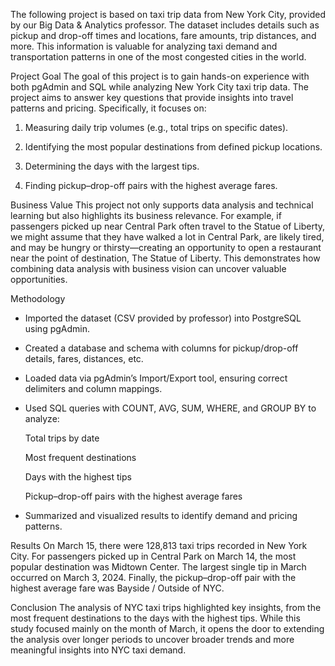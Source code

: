 The following project is based on taxi trip data from New York City, provided by our Big Data & Analytics professor. The dataset includes details such as pickup and drop-off times and locations, fare amounts, trip distances, and more. This information is valuable for analyzing taxi demand and transportation patterns in one of the most congested cities in the world.

Project Goal
The goal of this project is to gain hands-on experience with both pgAdmin and SQL while analyzing New York City taxi trip data. The project aims to answer key questions that provide insights into travel patterns and pricing. Specifically, it focuses on:

1. Measuring daily trip volumes (e.g., total trips on specific dates).

2. Identifying the most popular destinations from defined pickup locations.

3. Determining the days with the largest tips.

4. Finding pickup–drop-off pairs with the highest average fares.

Business Value
This project not only supports data analysis and technical learning but also highlights its business relevance. For example, if passengers picked up near Central Park often travel to the Statue of Liberty, we might assume that they have walked a lot in Central Park, are likely tired, and may be hungry or thirsty—creating an opportunity to open a restaurant near the point of destination, The Statue of Liberty. This demonstrates how combining data analysis with business vision can uncover valuable opportunities.

Methodology
- Imported the dataset (CSV provided by professor) into PostgreSQL using pgAdmin.

- Created a database and schema with columns for pickup/drop-off details, fares, distances, etc.

- Loaded data via pgAdmin’s Import/Export tool, ensuring correct delimiters and column mappings.

- Used SQL queries with COUNT, AVG, SUM, WHERE, and GROUP BY to analyze:

    Total trips by date

    Most frequent destinations

    Days with the highest tips

    Pickup–drop-off pairs with the highest average fares

- Summarized and visualized results to identify demand and pricing patterns.

Results
On March 15, there were 128,813 taxi trips recorded in New York City. For passengers picked up in Central Park on March 14, the most popular destination was Midtown Center. The largest single tip in March occurred on March 3, 2024. Finally, the pickup–drop-off pair with the highest average fare was Bayside / Outside of NYC.

Conclusion
The analysis of NYC taxi trips highlighted key insights, from the most frequent destinations to the days with the highest tips. While this study focused mainly on the month of March, it opens the door to extending the analysis over longer periods to uncover broader trends and more meaningful insights into NYC taxi demand.
